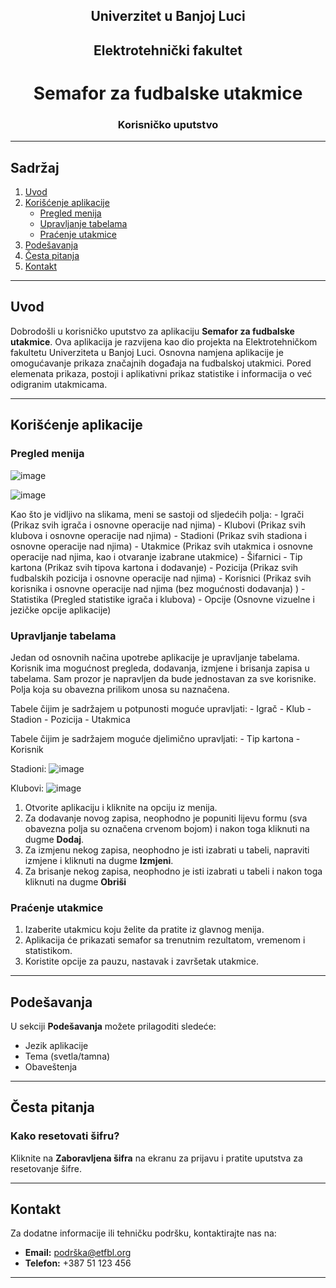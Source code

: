 <div style="text-align: center;">

## Univerzitet u Banjoj Luci
## Elektrotehnički fakultet





# Semafor za fudbalske utakmice







### Korisničko uputstvo

</div>

---

## Sadržaj

1. [Uvod](#uvod)
2. [Korišćenje aplikacije](#korisćenje-aplikacije)
    - [Pregled menija](#pregled-menija)
    - [Upravljanje tabelama](#upravljanje-tabelama)
    - [Praćenje utakmice](#praćenje-utakmice)
4. [Podešavanja](#podešavanja)
5. [Česta pitanja](#česta-pitanja)
6. [Kontakt](#kontakt)

---

## Uvod

Dobrodošli u korisničko uputstvo za aplikaciju **Semafor za fudbalske utakmice**. Ova aplikacija je razvijena kao dio projekta na Elektrotehničkom fakultetu Univerziteta u Banjoj Luci. Osnovna namjena aplikacije je omogućavanje prikaza značajnih događaja na fudbalskoj utakmici. Pored elemenata prikaza, postoji i aplikativni prikaz statistike i informacija o već odigranim utakmicama.

---

## Korišćenje aplikacije

### Pregled menija

![image](https://github.com/user-attachments/assets/e9941f4a-7bdf-484e-899f-43910d166946)

![image](https://github.com/user-attachments/assets/58515481-428e-484e-a902-8307ff8045bb)

Kao što je vidljivo na slikama, meni se sastoji od sljedećih polja:
    - Igrači (Prikaz svih igrača i osnovne operacije nad njima)
    - Klubovi (Prikaz svih klubova i osnovne operacije nad njima)
    - Stadioni (Prikaz svih stadiona i osnovne operacije nad njima)
    - Utakmice (Prikaz svih utakmica i osnovne operacije nad njima, kao i otvaranje izabrane utakmice)
    - Šifarnici
        - Tip kartona (Prikaz svih tipova kartona i dodavanje)
        - Pozicija (Prikaz svih fudbalskih pozicija i osnovne operacije nad njima)
    - Korisnici (Prikaz svih korisnika i osnovne operacije nad njima (bez mogućnosti dodavanja) )
    - Statistika (Pregled statistike igrača i klubova)
    - Opcije (Osnovne vizuelne i jezičke opcije aplikacije)

### Upravljanje tabelama

Jedan od osnovnih načina upotrebe aplikacije je upravljanje tabelama. Korisnik ima mogućnost pregleda, dodavanja, izmjene i brisanja zapisa u tabelama. Sam prozor je napravljen da bude jednostavan za sve korisnike. Polja koja su obavezna prilikom unosa su naznačena.

Tabele čijim je sadržajem u potpunosti moguće upravljati:
    - Igrač
    - Klub
    - Stadion
    - Pozicija
    - Utakmica

Tabele čijim je sadržajem moguće djelimično upravljati:
    - Tip kartona
    - Korisnik

Stadioni:
![image](https://github.com/user-attachments/assets/c84d4d99-5963-423d-9725-7bb0468038b7)

Klubovi:
![image](https://github.com/user-attachments/assets/61812ab2-5a1e-4139-9592-41fac3cffcf5)


1. Otvorite aplikaciju i kliknite na opciju iz menija.
2. Za dodavanje novog zapisa, neophodno je popuniti lijevu formu (sva obavezna polja su označena crvenom bojom) i nakon toga kliknuti na dugme **Dodaj**.
3. Za izmjenu nekog zapisa, neophodno je isti izabrati u tabeli, napraviti izmjene i kliknuti na dugme **Izmjeni**.
4. Za brisanje nekog zapisa, neophodno je isti izabrati u tabeli i nakon toga kliknuti na dugme **Obriši**

### Praćenje utakmice

1. Izaberite utakmicu koju želite da pratite iz glavnog menija.
2. Aplikacija će prikazati semafor sa trenutnim rezultatom, vremenom i statistikom.
3. Koristite opcije za pauzu, nastavak i završetak utakmice.

---

## Podešavanja

U sekciji **Podešavanja** možete prilagoditi sledeće:

- Jezik aplikacije
- Tema (svetla/tamna)
- Obaveštenja

---

## Česta pitanja

### Kako resetovati šifru?

Kliknite na **Zaboravljena šifra** na ekranu za prijavu i pratite uputstva za resetovanje šifre.

---

## Kontakt

Za dodatne informacije ili tehničku podršku, kontaktirajte nas na:

- **Email:** podrška@etfbl.org
- **Telefon:** +387 51 123 456

---


